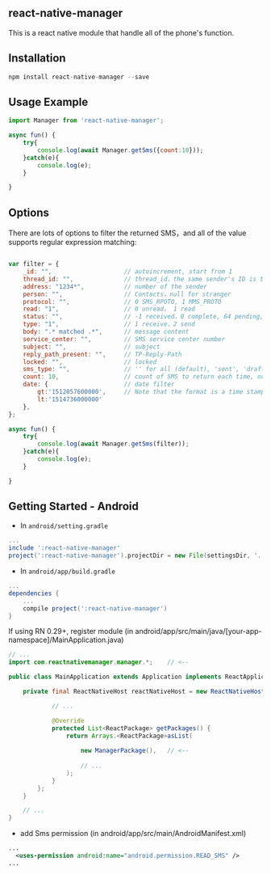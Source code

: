 ## react-native-manager

This is a react native module that handle all of the phone's function.


## Installation

```js
npm install react-native-manager --save
```

## Usage Example

```js
import Manager from 'react-native-manager';

async fun() {
    try{
        console.log(await Manager.getSms({count:10}));
    }catch(e){
        console.log(e);
    }

}
```

## Options

There are lots of options to filter the returned SMS，and all of the value supports regular expression matching:

```javascript

var filter = {
    _id: "",                    // autoincrement, start from 1
    thread_id: "",              // thread_id，the same sender's ID is the same
    address: "1234*",           // number of the sender
    person: "",                 // Contacts，null for stranger
    protocol: "",               // 0 SMS_RPOTO, 1 MMS_PROTO
    read: "1",                  // 0 unread， 1 read
    status: "",                 // -1 received，0 complete, 64 pending, 128 failed
    type: "1",                  // 1 receive，2 send
    body: ".* matched .*",      // message content
    service_center: "",         // SMS service center number
    subject: "",                // subject
    reply_path_present: "",     // TP-Reply-Path
    locked: "",                 // locked
    sms_type: "",               // '' for all (default), 'sent', 'draft', 'outbox', 'failed', 'queued'
    count: 10,                  // count of SMS to return each time, no set for all (default)
    date: {                     // date filter
        gt:'1512057600000',     // Note that the format is a time stamp
        lt:'1514736000000'
    },
};

async fun() {
    try{
        console.log(await Manager.getSms(filter));
    }catch(e){
        console.log(e);
    }

}
```

## Getting Started - Android
* In `android/setting.gradle`
```gradle
...
include ':react-native-manager'
project(':react-native-manager').projectDir = new File(settingsDir, '../node_modules/react-native-manager/android')
```

* In `android/app/build.gradle`
```gradle
...
dependencies {
    ...
    compile project(':react-native-manager')
}
```

If using RN 0.29+, register module (in android/app/src/main/java/[your-app-namespace]/MainApplication.java)
``` java
// ...
import com.reactnativemanager.manager.*;    // <--

public class MainApplication extends Application implements ReactApplication {

    private final ReactNativeHost reactNativeHost = new ReactNativeHost(this) {

            // ...

            @Override
            protected List<ReactPackage> getPackages() {
                return Arrays.<ReactPackage>asList(
                    
                    new ManagerPackage(),   // <--
                    
                    // ...
                );
            }
        };
    }

    // ...
}
```

* add Sms permission (in android/app/src/main/AndroidManifest.xml)
```xml
...
  <uses-permission android:name="android.permission.READ_SMS" />
...
```
